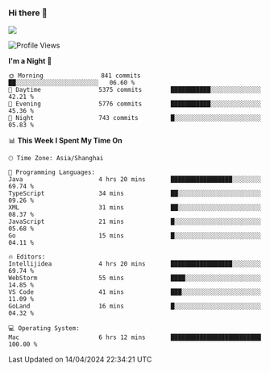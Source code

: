 ### Hi there 👋

<!--
**JJAYCHEN1e/jjaychen1e** is a ✨ _special_ ✨ repository because its `README.md` (this file) appears on your GitHub profile.

Here are some ideas to get you started:

- 🔭 I’m currently working on ...
- 🌱 I’m currently learning ...
- 👯 I’m looking to collaborate on ...
- 🤔 I’m looking for help with ...
- 💬 Ask me about ...
- 📫 How to reach me: ...
- 😄 Pronouns: ...
- ⚡ Fun fact: ...
-->

[![](https://github-readme-stats.vercel.app/api?username=jjaychen1e&show_icons=true)](https://github.com/jjaychen1e/github-readme-stats?count_private=true)

<!--START_SECTION:waka-->
![Profile Views](http://img.shields.io/badge/Profile%20Views-0-blue)

**I'm a Night 🦉** 

```text
🌞 Morning                841 commits         ██░░░░░░░░░░░░░░░░░░░░░░░   06.60 % 
🌆 Daytime                5375 commits        ███████████░░░░░░░░░░░░░░   42.21 % 
🌃 Evening                5776 commits        ███████████░░░░░░░░░░░░░░   45.36 % 
🌙 Night                  743 commits         █░░░░░░░░░░░░░░░░░░░░░░░░   05.83 % 
```


📊 **This Week I Spent My Time On** 

```text
🕑︎ Time Zone: Asia/Shanghai

💬 Programming Languages: 
Java                     4 hrs 20 mins       █████████████████░░░░░░░░   69.74 % 
TypeScript               34 mins             ██░░░░░░░░░░░░░░░░░░░░░░░   09.26 % 
XML                      31 mins             ██░░░░░░░░░░░░░░░░░░░░░░░   08.37 % 
JavaScript               21 mins             █░░░░░░░░░░░░░░░░░░░░░░░░   05.68 % 
Go                       15 mins             █░░░░░░░░░░░░░░░░░░░░░░░░   04.11 % 

🔥 Editors: 
Intellijidea             4 hrs 20 mins       █████████████████░░░░░░░░   69.74 % 
WebStorm                 55 mins             ████░░░░░░░░░░░░░░░░░░░░░   14.85 % 
VS Code                  41 mins             ███░░░░░░░░░░░░░░░░░░░░░░   11.09 % 
GoLand                   16 mins             █░░░░░░░░░░░░░░░░░░░░░░░░   04.32 % 

💻 Operating System: 
Mac                      6 hrs 12 mins       █████████████████████████   100.00 % 
```


 Last Updated on 14/04/2024 22:34:21 UTC
<!--END_SECTION:waka-->
